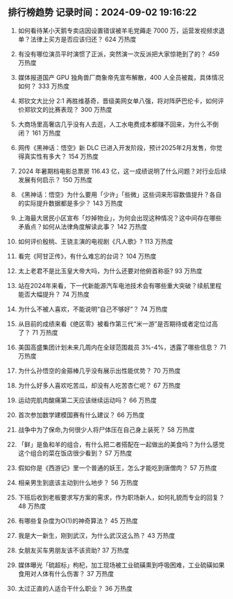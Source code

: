 
## 排行榜趋势 记录时间：2024-09-02 19:16:22
  
  1. 如何看待某小天鹅专卖店因设置错误被羊毛党薅走 7000 万，运营发视频求退单？法律上买方是否应该归还？ 624 万热度
    
  2. 有没有哪位演员平时演惯了正派，突然演一次反派把大家惊艳到了的？ 459 万热度
    
  3. 媒体报道国产 GPU 独角兽厂商象帝先宣布解散，400 人全员被裁，具体情况如何？ 333 万热度
    
  4. 郑钦文大比分 2:1 再胜维基奇，晋级美网女单八强，将对阵萨巴伦卡，如何评价郑钦文的比赛表现？ 300 万热度
    
  5. 大商场里高奢店几乎没有人去逛，人工水电费成本都赚不回来，为什么不倒闭？ 161 万热度
    
  6. 网传《黑神话：悟空》新 DLC 已进入开发阶段，预计2025年2月发售，你觉得真实性有多大？ 154 万热度
    
  7. 2024 年暑期档电影总票房 116.43 亿，这一成绩说明了什么问题？对行业后续发展有何启示？ 150 万热度
    
  8. 《黑神话：悟空》为什么要用「少许」「些微」这些词来形容数值提升？各自的实际提升数据都是多少？ 143 万热度
    
  9. 上海最大居民小区宣布「炒掉物业」，为何会出现这种情况？这中间存在哪些矛盾点？如何从法律角度解读此事？ 142 万热度
    
  10. 如何评价殷桃、王骁主演的电视剧《凡人歌》? 113 万热度
    
  11. 看完《阿甘正传》，有什么难忘的台词？ 104 万热度
    
  12. 太上老君不是比玉皇大帝大吗，为什么还要对他俯首称臣? 93 万热度
    
  13. 站在2024年来看，下一代新能源汽车电池技术会有哪些重大突破？续航里程能否大幅提升？ 74 万热度
    
  14. 为什么不被人喜欢，不能说明“自己不够好”？ 74 万热度
    
  15. 从目前的成绩来看《绝区零》被看作第三代“米一游”是否期待或者定位过高了？ 71 万热度
    
  16. 美国高盛集团计划未来几周内在全球范围裁员 3%-4%，透露了哪些信息？ 71 万热度
    
  17. 为什么孙悟空的金箍棒几乎没有展示出性能优势？ 70 万热度
    
  18. 为什么好多人喜欢吃苦瓜，却没有人吃苦杏仁呢？ 67 万热度
    
  19. 运动完肌肉酸痛第二天应该继续运动吗？ 66 万热度
    
  20. 首次参加数学建模国赛有什么建议？ 66 万热度
    
  21. 战争中为了保命,为何很少人将尸体压在自己身上装死？ 58 万热度
    
  22. 「鲜」是鱼和羊的组合，有什么把二者搭配在一起做出的美食吗？为什么感觉这个组合的菜在饭店很少看到？ 57 万热度
    
  23. 假如你是《西游记》里一个普通的妖王，怎么才能吃到唐僧肉？ 57 万热度
    
  24. 相亲男生到底该主动到什么地步？ 56 万热度
    
  25. 下班后收到老板要求写方案的需求，作为职场新人，如何礼貌而专业的回复？ 48 万热度
    
  26. 有哪些复杂度为O(1)的神奇算法？ 45 万热度
    
  27. 我是大一新生，刚到武汉，为什么武汉这么热？ 43 万热度
    
  28. 女朋友买车男朋友该不该资助? 37 万热度
    
  29. 媒体曝光「硫超标」枸杞，加工现场被工业硫磺熏到呼吸困难，工业硫磺如果食用对人体有什么伤害？ 37 万热度
    
  30. 太过正直的人适合干什么职业？ 36 万热度
    